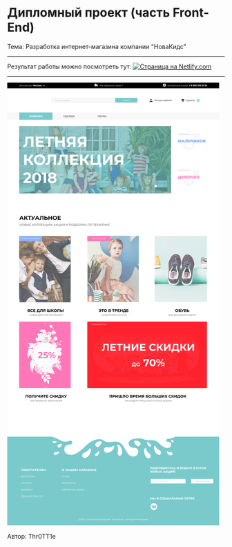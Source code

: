 <h1>Дипломный проект (часть Front-End)</h1>

<p>Тема: Разработка интернет-магазина компании "НоваКидс"</p>
<hr>

Результат работы можно посмотреть тут: <!-- <a href="#" target="_blank"> <img src="https://img.shields.io/badge/Site
-Noble24.pro-orange?style=for-the-badge" alt="Страница на Noble24.pro"> </a> и --> 
<a href="https://diplom-mpt.netlify.com/" target="_blank"> <img src="https://img.shields.io/badge/Site-Nitlify.com-blue?style=for-the-badge" alt="Страница на Netlify.com"> </a>

<hr>
<p>
	<img src="https://github.com/Thr0TT1e/diplom-project-MPT/blob/master/front-end/maket/main.png" alt="Start HTML Template">
</p>

<p>Автор: Thr0TT1e</p>

